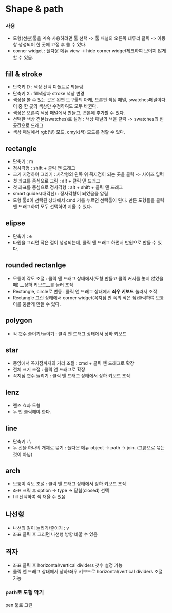 # Shape & path



### 사용

- 도형(선분)툴을 계속 사용하려면 툴 선택 -> 툴 패널의 오른쪽 테두리 클릭 -> 이동창 생성되어 한 곳에 고정 후 쓸 수 있다. 
- corner widget : 풀다운 메뉴 view -> hide corner widget체크하여 보이지 않게 할 수 있음. 



## fill & stroke

- 단축키 D : 색상 선택 디폴트로 되돌림
- 단축키 X : fill색상과 stroke 색상 변경
- 색상을 볼 수 있는 곳은 왼편 도구툴의 아래, 오른편 색상 패널, swatches패널이다. 이 중 한 곳의 색상만 수정하여도 모두 바뀐다.
- 색상은 오른쪽 색상 패널에서 만들고, 견본에 추가할 수 있다.
- 선택한 색상 견본(swatches)로 설정 : 색상 패널의 색을 클릭 -> swatches의 빈 공간으로 드래그
- 색상 패널에서 rgb(빛) 모드, cmyk(색) 모드를 정할 수 있다. 



## rectangle

- 단축키 : m
- 정사각형 : shift + 클릭 앤 드래그 
- 크기 지정하여 그리기 : 사각형의 왼쪽 위 꼭지점이 되는 곳을 클릭 -> 사이즈 입력
- 첫 좌표를 중심으로 그림 : alt + 클릭 앤 드래그
- 첫 좌표를 중심으로 정사각형 : alt + shift +  클릭 앤 드래그
- smart guides(대각선) : 정사각형이 되었음을 알림
- 도형 툴d이 선택된 상태에서 cmd 키를 누르면 선택툴이 된다. 만든 도형들을 클릭 앤 드래그하여 모두 선택하여 지울 수 있다. 



## elipse

- 단축키 : e
- 타원을 그리면 작은 점이 생성되는데, 클릭 앤 드래그 하면서 반원으로 만들 수 있다. 



## rounded rectanlge

- 모퉁이 각도 조절 : 클릭 앤 드래그 상태에서(도형 만들고 클릭 커서를 놓지 않았을 때) __상하 키보드__를 눌러 조작
- Rectangle, circle로 변동 : 클릭 앤 드래그 상태에서 __좌우 키보드__ 눌러서 조작
- Rectangle 그린 상태에서 corner widget(꼭지점 안 쪽의 작은 점)클릭하여 모퉁이를 둥글게 만들 수 있다. 



## polygon

- 각 갯수 줄이기/늘이기 : 클릭 앤 드래그 상태에서 상하 키보드



## star

- 중앙에서 꼭지점까지의 거리 조절 : cmd + 클릭 앤 드래그로 확장
- 전체 크기 조절 : 클릭 앤 드래그로 확장
- 꼭지점 갯수 늘리기 : 클릭 앤 드래그 상태에서 상하 키보드 조작



## lenz

- 렌즈 효과 도형
- 두 번 클릭해야 한다. 



## line

- 단축키 : \
- 두 선을 하나의 개체로 묶기 : 풀다운 메뉴 object -> path -> join. (그룹으로 묶는 것이 아님)



## arch

- 모퉁이 각도 조절 : 클릭 앤 드래그 상태에서 상하 키보드 조작
- 좌표 크릭 후 option -> type ->  닫힘(closed) 선택
- fill 선택하여 색 채울 수 있음



## 나선형

- 나선의 길이 늘리기/줄이기 : v
- 좌표 클릭 후 그리면 나선형 방향 바꿀 수 있음



## 격자

- 좌표 클릭 후 horizontal/vertical dividers 갯수 설정 가능
- 클릭 앤 드래그 상태에서 상하/좌우 키보드로 horizontal/vertical dividers 조절 가능



### path로 도형 막기

pen 툴로 그린 

